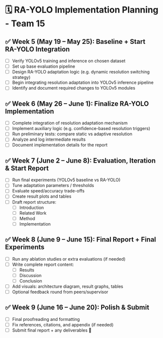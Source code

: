 # 🗓️ RA-YOLO Implementation Planning - Team 15

## ✅ Week 5 (May 19 – May 25): Baseline + Start RA-YOLO Integration

- [ ] Verify YOLOv5 training and inference on chosen dataset
- [ ] Set up base evaluation pipeline
- [ ] Design RA-YOLO adaptation logic (e.g. dynamic resolution switching strategy)
- [ ] Begin integrating resolution adaptation into YOLOv5 inference pipeline
- [ ] Identify and document required changes to YOLOv5 modules

## ✅ Week 6 (May 26 – June 1): Finalize RA-YOLO Implementation

- [ ] Complete integration of resolution adaptation mechanism
- [ ] Implement auxiliary logic (e.g. confidence-based resolution triggers)
- [ ] Run preliminary tests: compare static vs adaptive resolution
- [ ] Analyze and log intermediate results
- [ ] Document implementation details for the report

## ✅ Week 7 (June 2 – June 8): Evaluation, Iteration & Start Report

- [ ] Run final experiments (YOLOv5 baseline vs RA-YOLO)
- [ ] Tune adaptation parameters / thresholds
- [ ] Evaluate speed/accuracy trade-offs
- [ ] Create result plots and tables
- [ ] Draft report structure:
  - [ ] Introduction
  - [ ] Related Work
  - [ ] Method
  - [ ] Implementation

## ✅ Week 8 (June 9 – June 15): Final Report + Final Experiments

- [ ] Run any ablation studies or extra evaluations (if needed)
- [ ] Write complete report content:
  - [ ] Results
  - [ ] Discussion
  - [ ] Conclusion
- [ ] Add visuals: architecture diagram, result graphs, tables
- [ ] Optional feedback round from peers/supervisor

## ✅ Week 9 (June 16 – June 20): Polish & Submit

- [ ] Final proofreading and formatting
- [ ] Fix references, citations, and appendix (if needed)
- [ ] Submit final report + any deliverables 🎉
